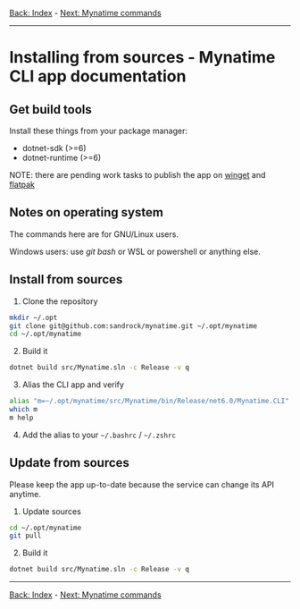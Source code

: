
[Back: Index](AppCLI.0Index.en.md) - [Next: Mynatime commands](AppCLI.Commands-overview.en.md)

---

Installing from sources - Mynatime CLI app documentation
====================================

Get build tools
-----------------------------

Install these things from your package manager:

- dotnet-sdk (>=6)
- dotnet-runtime (>=6)

NOTE: there are pending work tasks to publish the app on [winget](https://github.com/sandrock/mynatime/issues/8) and [flatpak](https://github.com/sandrock/mynatime/issues/7)


Notes on operating system
-----------------------------

The commands here are for GNU/Linux users. 

Windows users: use *git bash* or WSL or powershell or anything else.



Install from sources
-----------------------------

1. Clone the repository  
```bash
mkdir ~/.opt
git clone git@github.com:sandrock/mynatime.git ~/.opt/mynatime
cd ~/.opt/mynatime
```
2. Build it
```bash
dotnet build src/Mynatime.sln -c Release -v q
```
3. Alias the CLI app and verify
```bash
alias "m=~/.opt/mynatime/src/Mynatime/bin/Release/net6.0/Mynatime.CLI"
which m
m help
```
4. Add the alias to your `~/.bashrc` / `~/.zshrc`


Update from sources
-----------------------------

Please keep the app up-to-date because the service can change its API anytime. 

1. Update sources
```bash
cd ~/.opt/mynatime
git pull
```
2. Build it
```bash
dotnet build src/Mynatime.sln -c Release -v q
```

---

[Back: Index](AppCLI.0Index.en.md) - [Next: Mynatime commands](AppCLI.Commands-overview.en.md)
